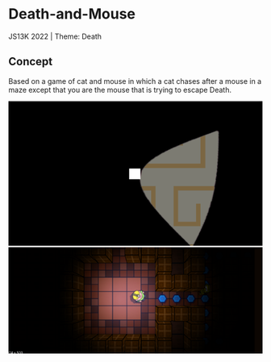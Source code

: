 # Death-and-Mouse
JS13K 2022 | Theme: Death

## Concept
Based on a game of cat and mouse in which a cat chases after a mouse in a maze except that you are the mouse that is trying to escape Death.

![Concept 1](/Concepts/concept-1.png)
![Concept 2](/Concepts/concept-2.png)

